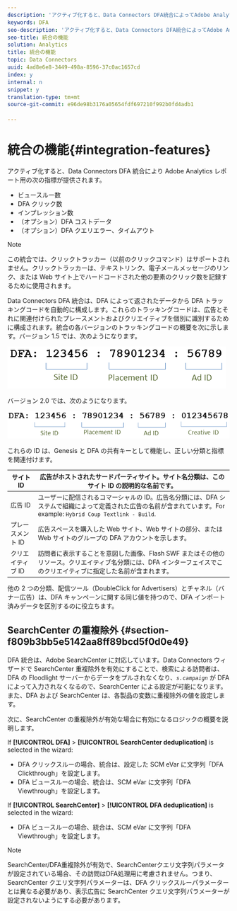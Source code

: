 ```yaml
---
description: 'アクティブ化すると、Data Connectors DFA統合によってAdobe Analyticsレポートに対して次の指標が提供されます '
keywords: DFA
seo-description: 'アクティブ化すると、Data Connectors DFA統合によってAdobe Analyticsレポートに対して次の指標が提供されます '
seo-title: 統合の機能
solution: Analytics
title: 統合の機能
topic: Data Connectors
uuid: 4ad8e6e8-3449-498a-8596-37c0ac1657cd
index: y
internal: n
snippet: y
translation-type: tm+mt
source-git-commit: e96de98b3176a05654fdf697210f992b0fd4adb1

---
```



# 統合の機能{#integration-features}

アクティブ化すると、Data Connectors DFA 統合により Adobe Analytics レポート用の次の指標が提供されます。

* ビュースルー数
* DFA クリック数
* インプレッション数
* （オプション）DFA コストデータ
* （オプション）DFA クエリエラー、タイムアウト

>[!NOTE]
>
>この統合では、クリックトラッカー（以前のクリックコマンド）はサポートされません。クリックトラッカーは、テキストリンク、電子メールメッセージのリンク、または Web サイト上でハードコードされた他の要素のクリック数を記録するために使用されます。

Data Connectors DFA 統合は、DFA によって返されたデータから DFA トラッキングコードを自動的に構成します。これらのトラッキングコードは、広告とそれに関連付けられたプレースメントおよびクリエイティブを個別に識別するために構成されます。統合の各バージョンのトラッキングコードの概要を次に示します。バージョン 1.5 では、次のようになります。

![](assets/DFA_id_struct1_5.png)

バージョン 2.0 では、次のようになります。

![](assets/DFA_id_struct2.png)

これらの ID は、Genesis と DFA の共有キーとして機能し、正しい分類と指標を関連付けます。

| サイトID | 広告がホストされたサードパーティサイト。サイト名分類は、このサイト ID の説明的な名前です。 |
|---|---|
| 広告 ID | ユーザーに配信されるコマーシャルの ID。広告名分類には、DFA システムで組織によって定義された広告の名前が含まれています。For example: `Hybrid Coup Textlink - Build`. |
| プレースメント ID | 広告スペースを購入した Web サイト、Web サイトの部分、または Web サイトのグループの DFA アカウントを示します。 |
| クリエイティブ ID | 訪問者に表示することを意図した画像、Flash SWF またはその他のリソース。クリエイティブ名分類には、DFA インターフェイスでこのクリエイティブに指定した名前が含まれます。 |

他の 2 つの分類、配信ツール（DoubleClick for Advertisers）とチャネル（バナー広告）は、DFA キャンペーンに関する同じ値を持つので、DFA インポート済みデータを区別するのに役立ちます。

## SearchCenter の重複除外 {#section-f809b3bb5e5142aa8ff89bcd5f0d0e49}

DFA 統合は、Adobe SearchCenter に対応しています。Data Connectors ウィザードで SearchCenter 重複除外を有効にすることで、検索による訪問者は、DFA の Floodlight サーバーからデータをプルされなくなり、*`s.campaign`* が DFA によって入力されなくなるので、SearchCenter による設定が可能になります。また、DFA および SearchCenter は、各製品の変数に重複除外の値を設定します。

次に、SearchCenter の重複除外が有効な場合に有効になるロジックの概要を説明します。

If **[!UICONTROL DFA]** &gt; **[!UICONTROL SearchCenter deduplication]** is selected in the wizard:

* DFA クリックスルーの場合、統合は、設定した SCM eVar に文字列「DFA Clickthrough」を設定します。
* DFA ビュースルーの場合、統合は、SCM eVar に文字列「DFA Viewthrough」を設定します。

If **[!UICONTROL SearchCenter]** &gt; **[!UICONTROL DFA deduplication]** is selected in the wizard:

* DFA ビュースルーの場合、統合は、SCM eVar に文字列「DFA Viewthrough」を設定します。

>[!NOTE]
>
>SearchCenter/DFA重複除外が有効で、SearchCenterクエリ文字列パラメータが設定されている場合、その訪問はDFA処理用に考慮されません。つまり、SearchCenter クエリ文字列パラメーターは、DFA クリックスルーパラメーターとは異なる必要があり、表示広告に SearchCenter クエリ文字列パラメーターが設定されないようにする必要があります。


